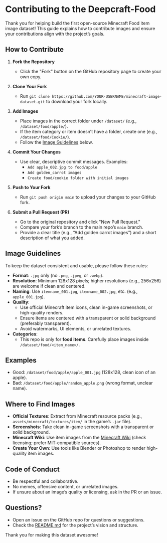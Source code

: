 # Contributing to the Deepcraft-Food

Thank you for helping build the first open-source Minecraft Food item image dataset! This guide explains how to contribute images and ensure your contributions align with the project’s goals.

## How to Contribute

1. **Fork the Repository**

   - Click the "Fork" button on the GitHub repository page to create your own copy.

2. **Clone Your Fork**

   - Run `git clone https://github.com/YOUR-USERNAME/minecraft-image-dataset.git` to download your fork locally.

3. **Add Images**

   - Place images in the correct folder under `/dataset/` (e.g., `/dataset/food/apple/`).
   - If the item category or item doesn’t have a folder, create one (e.g., `/dataset/food/Cookie/`).
   - Follow the [Image Guidelines](#image-guidelines) below.

4. **Commit Your Changes**

   - Use clear, descriptive commit messages. Examples:
     - `Add apple_002.jpg to food/apple`
     - `Add golden_carrot images`
     - `Create food/cookie folder with initial images`

5. **Push to Your Fork**

   - Run `git push origin main` to upload your changes to your GitHub fork.

6. **Submit a Pull Request (PR)**
   - Go to the original repository and click "New Pull Request."
   - Compare your fork’s branch to the main repo’s `main` branch.
   - Provide a clear title (e.g., “Add golden carrot images”) and a short description of what you added.

## Image Guidelines

To keep the dataset consistent and usable, please follow these rules:

- **Format**: `.jpg` only (no `.png`, `.jpeg`, or `.webp`).
- **Resolution**: Minimum 128x128 pixels; higher resolutions (e.g., 256x256) are welcome if clean and centered.
- **Naming**: Use `itemname_001.jpg`, `itemname_002.jpg`, etc. (e.g., `apple_001.jpg`).
- **Quality**:
  - Use official Minecraft item icons, clean in-game screenshots, or high-quality renders.
  - Ensure items are centered with a transparent or solid background (preferably transparent).
  - Avoid watermarks, UI elements, or unrelated textures.
- **Categories**:
  - This repo is only for **food items**. Carefully place images inside `/dataset/food/<item_name>/`.

## Examples

- Good: `/dataset/food/apple/apple_001.jpg` (128x128, clean icon of an apple).
- Bad: `/dataset/food/apple/random_apple.png` (wrong format, unclear name).

## Where to Find Images

- **Official Textures**: Extract from Minecraft resource packs (e.g., `assets/minecraft/textures/item/` in the game’s `.jar` file).
- **Screenshots**: Take clean in-game screenshots with a transparent or solid background.
- **Minecraft Wiki**: Use item images from the [Minecraft Wiki](https://minecraft.fandom.com/wiki/Minecraft_Wiki) (check licensing; prefer MIT-compatible sources).
- **Create Your Own**: Use tools like Blender or Photoshop to render high-quality item images.

## Code of Conduct

- Be respectful and collaborative.
- No memes, offensive content, or unrelated images.
- If unsure about an image’s quality or licensing, ask in the PR or an issue.

## Questions?

- Open an issue on the GitHub repo for questions or suggestions.
- Check the [README.md](README.md) for the project’s vision and structure.

Thank you for making this dataset awesome!
